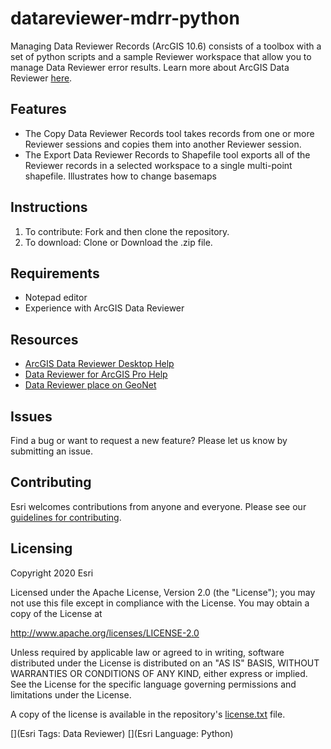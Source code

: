 # datareviewer-mdrr-python

Managing Data Reviewer Records (ArcGIS 10.6) consists of a toolbox with a set of python scripts and a sample Reviewer workspace that allow you to manage Data Reviewer error results. Learn more about ArcGIS Data Reviewer [here]( https://www.esri.com/en-us/arcgis/products/arcgis-data-reviewer/overview).

## Features
* The Copy Data Reviewer Records tool takes records from one or more Reviewer sessions and copies them into another Reviewer session.
* The Export Data Reviewer Records to Shapefile tool exports all of the Reviewer records in a selected workspace to a single multi-point shapefile. Illustrates how to change basemaps

## Instructions

1.	To contribute: Fork and then clone the repository.  
2.	To download: Clone or Download the .zip file.

## Requirements

* Notepad editor
* Experience with ArcGIS Data Reviewer 

## Resources

* [ArcGIS Data Reviewer Desktop Help](https://desktop.arcgis.com/en/arcmap/latest/extensions/data-reviewer/what-is-data-reviewer.htm)
* [Data Reviewer for ArcGIS Pro Help](https://pro.arcgis.com/en/pro-app/help/data/validating-data/get-started-with-data-reviewer.htm)
* [Data Reviewer place on GeoNet](https://community.esri.com/community/gis/solutions/data-reviewer)

## Issues

Find a bug or want to request a new feature?  Please let us know by submitting an issue.

## Contributing

Esri welcomes contributions from anyone and everyone. Please see our [guidelines for contributing](https://github.com/esri/contributing).

## Licensing
Copyright 2020 Esri

Licensed under the Apache License, Version 2.0 (the "License");
you may not use this file except in compliance with the License.
You may obtain a copy of the License at

   http://www.apache.org/licenses/LICENSE-2.0

Unless required by applicable law or agreed to in writing, software
distributed under the License is distributed on an "AS IS" BASIS,
WITHOUT WARRANTIES OR CONDITIONS OF ANY KIND, either express or implied.
See the License for the specific language governing permissions and
limitations under the License.

A copy of the license is available in the repository's [license.txt](./LICENSE) file.

[](Esri Tags: Data Reviewer)
[](Esri Language: Python)
